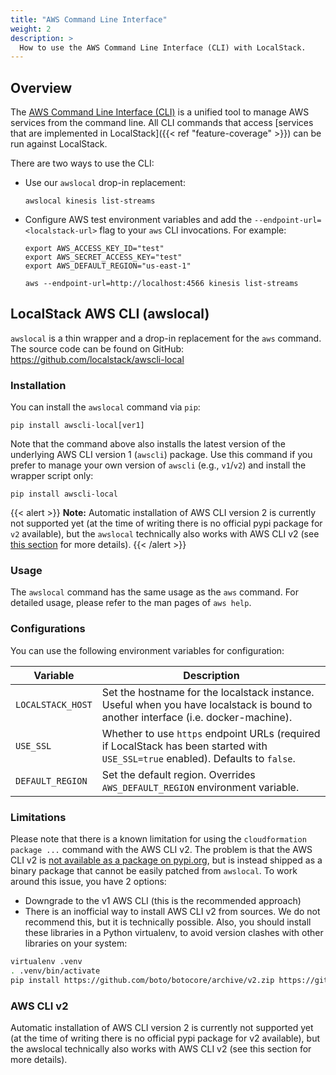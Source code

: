 ```yaml
---
title: "AWS Command Line Interface"
weight: 2
description: >
  How to use the AWS Command Line Interface (CLI) with LocalStack.
---
```


## Overview

The [AWS Command Line Interface (CLI)](https://aws.amazon.com/cli/) is a unified tool to manage AWS services from the command line.
All CLI commands that access [services that are implemented in LocalStack]({{< ref "feature-coverage" >}}) can be run against LocalStack.

There are two ways to use the CLI:

* Use our `awslocal` drop-in replacement:
  ```
  awslocal kinesis list-streams
  ```
* Configure AWS test environment variables and add the `--endpoint-url=<localstack-url>` flag to your `aws` CLI invocations.
  For example:
  ```
  export AWS_ACCESS_KEY_ID="test"
  export AWS_SECRET_ACCESS_KEY="test"
  export AWS_DEFAULT_REGION="us-east-1"

  aws --endpoint-url=http://localhost:4566 kinesis list-streams
  ```

## LocalStack AWS CLI (awslocal)

`awslocal` is a thin wrapper and a drop-in replacement for the `aws` command.
The source code can be found on GitHub: https://github.com/localstack/awscli-local


### Installation

You can install the `awslocal` command via `pip`:

```
pip install awscli-local[ver1]
```

Note that the command above also installs the latest version of the underlying AWS CLI version 1 (`awscli`) package. Use this command if you prefer to manage your own version of `awscli` (e.g., `v1`/`v2`) and install the wrapper script only:
```
pip install awscli-local
```

{{< alert >}}
**Note:** Automatic installation of AWS CLI version 2 is currently not supported yet (at the time of writing there is no official pypi package for `v2` available), but the `awslocal` technically also works with AWS CLI v2 (see [this section](#limitations) for more details).
{{< /alert >}}

### Usage

The `awslocal` command has the same usage as the `aws` command.
For detailed usage, please refer to the man pages of `aws help`.


### Configurations

You can use the following environment variables for configuration:

| Variable | Description |
| -------- | ----------- |
| `LOCALSTACK_HOST` | Set the hostname for the localstack instance. Useful when you have localstack is bound to another interface (i.e. docker-machine). |
| `USE_SSL` | Whether to use `https` endpoint URLs (required if LocalStack has been started with `USE_SSL=true` enabled). Defaults to `false`. |
| `DEFAULT_REGION` | Set the default region. Overrides `AWS_DEFAULT_REGION` environment variable. |

### Limitations

Please note that there is a known limitation for using the `cloudformation package ...` command with the AWS CLI v2.
The problem is that the AWS CLI v2 is [not available as a package on pypi.org](https://github.com/aws/aws-cli/issues/4947), but is instead shipped as a binary package that cannot be easily patched from `awslocal`.
To work around this issue, you have 2 options:
- Downgrade to the v1 AWS CLI (this is the recommended approach)
- There is an inofficial way to install AWS CLI v2 from sources.
  We do not recommend this, but it is technically possible.
  Also, you should install these libraries in a Python virtualenv, to avoid version clashes with other libraries on your system:

```bash
virtualenv .venv
. .venv/bin/activate
pip install https://github.com/boto/botocore/archive/v2.zip https://github.com/aws/aws-cli/archive/v2.zip
```

### AWS CLI v2

Automatic installation of AWS CLI version 2 is currently not supported yet (at the time of writing there is no official pypi package for v2 available), but the awslocal technically also works with AWS CLI v2 (see this section for more details).
